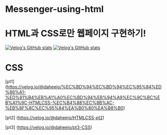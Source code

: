 # Messenger-using-html
# HTML과 CSS로만 웹페이지 구현하기!

[![Velog's GitHub stats](https://velog-readme-stats.vercel.app/api/badge?name=daheejo)](https://velog.io/@daheejo)
[![Velog's GitHub stats](https://velog-readme-stats.vercel.app/api?name=daheejo)](https://github.com/daheejo/velog-readme-stats)

# CSS
[pt1]
(https://velog.io/@daheejo/%EC%BD%94%EC%BD%94%EC%95%84%ED%86%A1-%ED%81%B4%EB%A1%A0%EC%BD%94%EB%94%A9%EC%9C%BC%EB%A1%9C-HTMLCSS-%EC%B4%88%EC%8B%AC-%EB%8F%8C%EC%95%84%EA%B0%80%EA%B8%B0)

[pt2]
(https://velog.io/@daheejo/HTMLCSS-pt2)

[pt3]
(https://velog.io/@daheejo/pt3-CSS)
